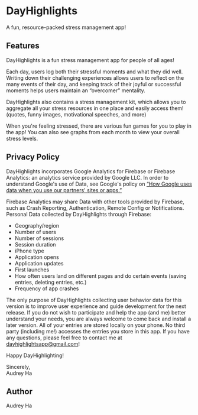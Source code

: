 # DayHighlights
A fun, resource-packed stress management app! 

## Features
DayHighlights is a fun stress management app for people of all ages! 

Each day, users log both their stressful moments and what they did well. Writing down their challenging experiences allows users to reflect on the many events of their day, and keeping track of their joyful or successful moments helps users maintain an “overcomer” mentality.

DayHighlights also contains a stress management kit, which allows you to aggregate all your stress resources in one place and easily access them! (quotes, funny images, motivational speeches, and more)

When you're feeling stressed, there are various fun games for you to play in the app! You can also see graphs from each month to view your overall stress levels.

## Privacy Policy
DayHighlights incorporates Google Analytics for Firebase or Firebase Analytics: an analytics service provided by Google LLC. In order to understand Google's use of Data, see Google's policy on [“How Google uses data when you use our partners' sites or apps.”](https://policies.google.com/technologies/partner-sites)

Firebase Analytics may share Data with other tools provided by Firebase, such as Crash Reporting, Authentication, Remote Config or Notifications. Personal Data collected by DayHighlights through Firebase:
- Geography/region
- Number of users
- Number of sessions
- Session duration
- iPhone type
- Application opens
- Application updates
- First launches
- How often users land on different pages and do certain events (saving entries, deleting entries, etc.)
- Frequency of app crashes

The only purpose of DayHighlights collecting user behavior data for this version is to improve user experience and guide development for the next release. If you do not wish to participate and help the app (and me) better understand your needs, you are always welcome to come back and install a later version. All of your entries are stored locally on your phone. No third party (including me!) accesses the entries you store in this app. If you have any questions, please feel free to contact me at dayhighlightsapp@gmail.com!

Happy DayHighlighting!

Sincerely, <br>
Audrey Ha

## Author
Audrey Ha
